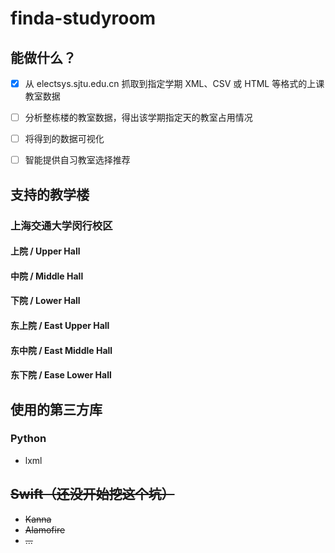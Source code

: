 # finda-studyroom

## 能做什么？

- [x] 从 electsys.sjtu.edu.cn 抓取到指定学期 XML、CSV 或 HTML 等格式的上课教室数据

- [ ] 分析整栋楼的教室数据，得出该学期指定天的教室占用情况

- [ ] 将得到的数据可视化

- [ ] 智能提供自习教室选择推荐

## 支持的教学楼

### 上海交通大学闵行校区
#### 上院 / Upper Hall
#### 中院 / Middle Hall
#### 下院 / Lower Hall
#### 东上院 / East Upper Hall
#### 东中院 / East Middle Hall
#### 东下院 / Ease Lower Hall

## 使用的第三方库

### Python
- lxml

## ~~Swift（还没开始挖这个坑）~~
- ~~Kanna~~
- ~~Alamofire~~
- ~~...~~
